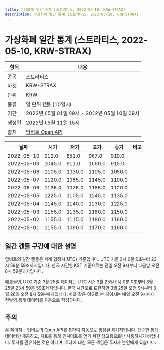 ```yaml
---
title: 가상화폐 일간 통계 (스트라티스, 2022-05-10, KRW-STRAX)
description: 가상화폐 일간 통계 (스트라티스, 2022-05-10, KRW-STRAX)
---
```



가상화폐 일간 통계 (스트라티스, 2022-05-10, KRW-STRAX)
===

|항목|내용|
|--|--|
|종목|스트라티스|
|마켓|KRW-STRAX|
|단위|KRW|
|종류|일 단위 캔들 (10일치)|
|기간|2022년 05월 01일 09시 - 2022년 05월 10일 09시|
|생성일|2022년 05월 11일 15시|
|출처|[업비트 Open API](https://docs.upbit.com)|


|날짜|시가|저가|고가|종가|비고|
|--|--|--|--|--|--|
|2022-05-10|912.0|851.0|967.0|919.0|    |
|2022-05-09|1045.0|911.0|1060.0|915.0|    |
|2022-05-08|1105.0|1030.0|1105.0|1050.0|    |
|2022-05-07|1120.0|1085.0|1145.0|1100.0|    |
|2022-05-06|1135.0|1075.0|1165.0|1120.0|    |
|2022-05-05|1225.0|1105.0|1245.0|1135.0|    |
|2022-05-04|1145.0|1140.0|1230.0|1225.0|    |
|2022-05-03|1155.0|1135.0|1180.0|1150.0|    |
|2022-05-02|1155.0|1115.0|1180.0|1160.0|    |
|2022-05-01|1155.0|1090.0|1170.0|1160.0|    |


일간 캔들 구간에 대한 설명
---


업비트의 일간 캔들은 세계 협정시(UTC) 기준입니다. 
UTC 기준 0시 0분 0초부터 23시 59분 59초까지입니다. 
한국 시간인 KST 기준으로는 전일 오전 9시부터 다음날 오전 8시 59분까지입니다. 


예를들면, UTC 기준 3월 25일 데이터는 UTC 시준 3월 25일 0시 0분 0초부터 3월 25일 23시 59분 59초까지입니다. 
한국 시간으로 표현하면 3월 25일 오전 9시부터 3월 26일 오전 8시 59분까지입니다. 
이와 같은 이유로 본 페이지는 매일 오전 9시마다 전날의 통계 데이터를 자동으로 작성합니다. 


주의
---


본 페이지는 업비트의 Open API를 통하여 자동으로 생성된 페이지입니다. 
단순한 통계 데이터만 제공하고, 자료를 통해 인사이트를 얻기 위한 참고용으로만 사용하시기 바랍니다. 
투자를 권유하는 것은 아니며, 투자에 대한 모든 책임은 투자자 본인에게 있습니다. 
